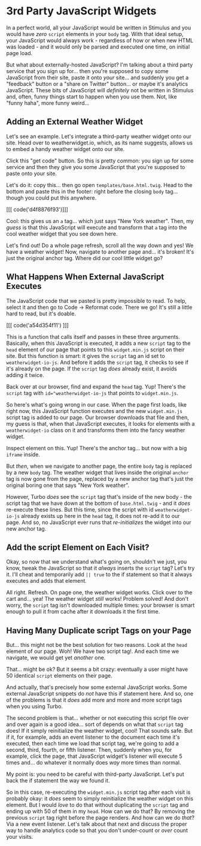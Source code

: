 # 3rd Party JavaScript Widgets

In a perfect world, all your JavaScript would be written in Stimulus and you would
have *zero* `script` elements in your `body` tag. With that ideal setup, your
JavaScript would always work - regardless of how or when new HTML was loaded -
and it would only be parsed and executed one time, on initial page load.

But what about externally-hosted JavaScript? I'm talking about a third party service
that you sign up for... then you're supposed to copy some JavaScript from their site,
paste it onto *your* site... and suddenly you get a "feedback" button or a "share on
Twitter" button... or maybe it's analytics JavaScript. These bits of JavaScript will
*definitely* not be written in Stimulus and, often, funny things start to happen
when you use them. Not, like "funny haha", more funny weird...

## Adding an External Weather Widget

Let's see an example. Let's integrate a third-party weather widget onto our site.
Head over to weatherwidget.io, which, as its name suggests, allows us to embed a
handy weather widget onto our site.

Click this "get code" button. So this is pretty common: you sign up for some service
and then they give you some JavaScript that you're supposed to paste onto your
site.

Let's do it: copy this... then go open `templates/base.html.twig`. Head to the
bottom and paste this in the footer: right before the closing `body` tag...
though you could put this anywhere.

[[[ code('d4f8876f93')]]]

Cool: this gives us an `a` tag... which just says "New York weather". Then,
my *guess* is that this JavaScript will execute and transform that `a` tag into
the cool weather widget that you see down here.

Let's find out! Do a whole page refresh, scroll all the way down and yes! We
have a weather widget! Now, navigate to another page and... it's broken! It's just
the original anchor tag. Where did our cool little widget go?

## What Happens When External JavaScript Executes

The JavaScript code that we pasted is pretty impossible to read. To help, select
it and then go to Code -> Reformat code. There we go! It's still a little hard to
read, but it's doable.

[[[ code('a54d354f11') ]]]

This is a function that calls itself and passes in these three arguments. Basically,
when this JavaScript is executed, it adds a new `script` tag to the `head` element
of our page that points to this `widget.min.js` script on their site. But this
function is smart: it gives the `script` tag an id set to `weatherwidget-io-js`.
And before it adds the `script` tag, it checks to see if it's already on the page.
If the `script` tag *does* already exist, it avoids adding it twice.

Back over at our browser, find and expand the `head` tag. Yup! There's the
`script` tag with `id="weatherwidget-io-js` that points to `widget.min.js`.

So here's what's going wrong in our case. When the page first loads, like right
now, this JavaScript function executes and the new `widget.min.js` script tag
is added to our page. Our browser downloads that file and then, my guess is that,
when that JavaScript executes, it looks for elements with a `weatherwidget-io`
class on it and transforms them into the fancy weather widget.

Inspect element on this. Yup! There's the anchor tag... but now with a big
`iframe` inside.

But *then*, when we navigate to another page, the entire `body` tag is replaced
by a new `body` tag. The weather widget that lives inside the original `anchor` tag
is now gone from the page, replaced by a new anchor tag that's just the original
boring one that says "New York weather".

However, Turbo *does* see the `script` tag that's inside of the new body - the script
tag that we have down at the bottom of `base.html.twig` - and it *does* re-execute
these lines. But this time, since the script with id `weatherwidget-io-js` already
exists up here in the `head` tag, it does not re-add it to our page. And so, no
JavaScript ever runs that *re-initializes* the widget into our new anchor tag.

## Add the script Element on Each Visit?

Okay, so now that we understand what's going on, shouldn't we just, you know, tweak
the JavaScript so that it *always* inserts the `script` tag? Let's try it. I'll cheat
and temporarily add `|| true` to the if statement so that it always executes and
adds that element.

All right. Refresh. On page one, the weather widget works. Click over to the cart
and... yea! The weather widget *still* works! Problem solved! And don't worry, the
`script` tag isn't downloaded multiple times: your browser is smart enough to pull
it from cache after it downloads it the first time.

## Having Many Duplicate script Tags on your Page

But... this might not be the best solution for two reasons. Look at the `head`
element of our page. Woh! We have two script tag!. And each time we navigate,
we would get yet *another* one.

That... might be ok? But it seems a bit crazy: eventually a user might have 50
identical `script` elements on their page.

And actually, that's precisely how some external JavaScript works. Some external
JavaScript snippets do *not* have this if statement here. And so, one of the problems
is that it *does* add more and more and more script tags when you using Turbo.

The second problem is that... whether or not executing this script file over and
over again is a good idea... sort of depends on what that `script` tag does! If
it simply reinitialize the weather widget, cool! That sounds safe. But if it, for
example, adds an event listener to the document each time it's executed, then each
time we load that script tag, we're going to add a second, third, fourth, or fifth
listener. Then, suddenly when you, for example, click the page, that JavaScript
widget's listener will execute 5 times and... do whatever it normally does *way* more
times than normal.

My point is: you need to be careful with third-party JavaScript. Let's put back
the if statement the way we found it.

So in this case, re-executing the `widget.min.js` script tag after each visit is
probably okay: it *does* seem to simply reinitialize the weather widget on this
element. But I would *love* to do that without duplicating the `script` tag and ending
up with 50 of them in my `head`. How can we do that? By removing the previous
`script` tag right before the page renders. And how can we do *that*? Via a new event
listener. Let's talk about that next and discuss the proper way to handle analytics
code so that you don't under-count or *over* count your visits.
